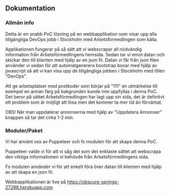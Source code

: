 ## Dokumentation
### Allmän info
Detta är en snabb PoC lösning på en webbapplikation som visar upp alla tillgängliga DevOps jobb i Stockholm med Arbetsförmedlingen som källa. 

Applikationen fungerar på så sätt att vi webscrapar all nödvändig information från Arbetsförmedlingens hemsida. Sedan tar vi emot datan och skickar den till klienten med hjälp av en json fil. Datan vi får från json filen använder vi sedan för att automatgenerera bootstrap boxar med hjälp av javascript så att vi kan visa upp de tillgängliga jobben i Stockholm med titlen "DevOps".

Att ge arbetsplatser med postkoder som börjar på "111" en utmärkelse till exempel en annan färg på bakgrunden kunde inte uppfyllas i denna PoC. Det beror på sättet Arbetsförmedlingen har lagt upp sin sida, det är definitvt ett problem som är möjligt att lösa men det kommer ta mer tid än förväntat.

OBS! När man uppdaterar annonserna med hjälp av "Uppdatera Annonser" knappen så tar det cirka 1-2 min.

### Moduler/Paket
Vi har använt oss av Puppeteer och fs modulen för att skapa denna PoC.

Puppeteer valde vi för att vi såg det som det enklaste sättet att webscrapa den viktiga informationen vi behövde från Arbetsförmedlingens sida.

Fs modulen använder vi för att enkelt föra över datan till klienten med hjälp av att skapa en json fil.

Webbapplikationen är live på https://obscure-springs-27298.herokuapp.com
